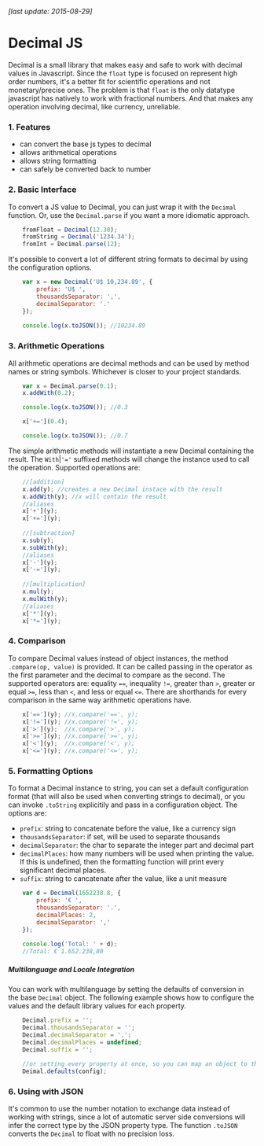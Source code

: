 *[last update: 2015-08-29]*

# Decimal JS

Decimal is a small library that makes easy and safe to work with decimal values in Javascript. Since the `float` type is focused on represent high order numbers, it's a better fit for scientific operations and not monetary/precise ones. The problem is that `float` is the only datatype javascript has natively to work with fractional numbers. And that makes any operation involving decimal, like currency, unreliable.

### 1. Features
- can convert the base js types to decimal
- allows arithmetical operations
- allows string formatting
- can safely be converted back to number

### 2. Basic Interface
To convert a JS value to Decimal, you can just wrap it with the `Decimal` function. Or, use the `Decimal.parse` if you want a more idiomatic approach.
```js
    fromFloat = Decimal(12.30);
    fromString = Decimal('1234.34');
    fromInt = Decimal.parse(12);
```
It's possible to convert a lot of different string formats to decimal by using the configuration options.
```js
    var x = new Decimal('U$ 10,234.89', {
        prefix: 'U$ ',
        thousandsSeparator: ',',
        decimalSeparator: '.'
    });
    
    console.log(x.toJSON()); //10234.89
```

### 3. Arithmetic Operations
All arithmetic operations are decimal methods and can be used by method names or string symbols. Whichever is closer to your project standards.
```js
    var x = Decimal.parse(0.1);
    x.addWith(0.2);

    console.log(x.toJSON()); //0.3

    x['+='](0.4);

    console.log(x.toJSON()); //0.7
```

The simple arithmetic methods will instantiate a new Decimal containing the result. The `With`|`'='` suffixed methods will change the instance used to call the operation. Supported operations are:
```js
    //[addition]
    x.add(y); //creates a new Decimal instace with the result
    x.addWith(y); //x will contain the result
    //aliases
    x['+'](y);
    x['+='](y);
    
    //[subtraction]
    x.sub(y);
    x.subWith(y);
    //aliases
    x['-'](y);
    x['-='](y);
    
    //[multiplication]
    x.mul(y);
    x.mulWith(y);
    //aliases
    x['*'](y);
    x['*='](y);
```

### 4. Comparison
To compare Decimal values instead of object instances, the method `.compare(op, value)` is provided. It can be called passing in the operator as the first parameter and the decimal to compare as the second. The supported operators are: equality `==`, inequality `!=`, greater than `>`, greater or equal `>=`, less than `<`, and less or equal `<=`. There are shorthands for every comparison in the same way arithmetic operations have.
```js
    x['=='](y); //x.compare('==', y);
    x['!='](y); //x.compare('!=', y);
    x['>'](y);  //x.compare('>', y);
    x['>='](y); //x.compare('>=', y);
    x['<'](y);  //x.compare('<', y);
    x['<='](y); //x.compare('<=', y);
```

### 5. Formatting Options

To format a Decimal instance to string, you can set a default configuration format (that will also be used when converting strings to decimal), or you can invoke `.toString` explicitily and pass in a configuration object. The options are:
- `prefix`: string to concatenate before the value, like a currency sign
- `thousandsSeparator`: if set, will be used to separate thousands
- `decimalSeparator`: the char to separate the integer part and decimal part
- `decimalPlaces`: how many numbers will be used when printing the value. If this is undefined, then the formatting function will print every significant decimal places.
- `suffix`: string to cancatenate after the value, like a unit measure

```js
    var d = Decimal(1652238.8, {
        prefix: '€ ',
        thousandsSeparator: '.',
        decimalPlaces: 2,
        decimalSeparator: ','
    });
    
    console.log('Total: ' + d);
    //Total: € 1.652.238,80
```

##### Multilanguage and Locale Integration

You can work with multilanguage by setting the defaults of conversion in the base `Decimal` object. The following example shows how to configure the values and the default library values for each property.
```js
    Decimal.prefix = '';
    Decimal.thousandsSeparator = '';
    Decimal.decimalSeparator = '.';
    Decimal.decimalPlaces = undefined;
    Decimal.suffix = '';
    
    //or setting every property at once, so you can map an object to the locale
    Deimal.defaults(config);
```


### 6. Using with JSON
It's common to use the number notation to exchange data instead of working with strings, since a lot of automatic server side conversions will infer the correct type by the JSON property type. The function `.toJSON` converts the `Decimal` to float with no precision loss.
